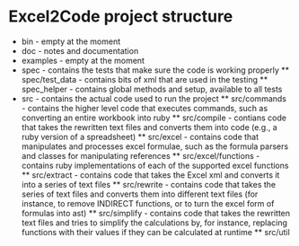 # Excel2Code project structure

* bin - empty at the moment
* doc - notes and documentation
* examples - empty at the moment
* spec - contains the tests that make sure the code is working properly
** spec/test_data - contains bits of xml that are used in the testing
** spec_helper - contains global methods and setup, available to all tests
* src - contains the actual code used to run the project
** src/commands - contains the higher level code that executes commands, such as converting an entire workbook into ruby
** src/compile - contians code that takes the rewritten text files and converts them into code (e.g., a ruby version of a spreadsheet) 
** src/excel - contains code that manipulates and processes excel formulae, such as the formula parsers and classes for manipulating references
** src/excel/functions - contains ruby implementations of each of the supported excel functions
** src/extract - contains code that takes the Excel xml and converts it into a series of text files
** src/rewrite - contains code that takes the series of text files and converts them into different text files (for instance, to remove INDIRECT functions, or to turn the excel form of formulas into ast)
** src/simplify - contains code that takes the rewritten text files and tries to simplify the calculations by, for instance, replacing functions with their values if they can be calculated at runtime
** src/util 
